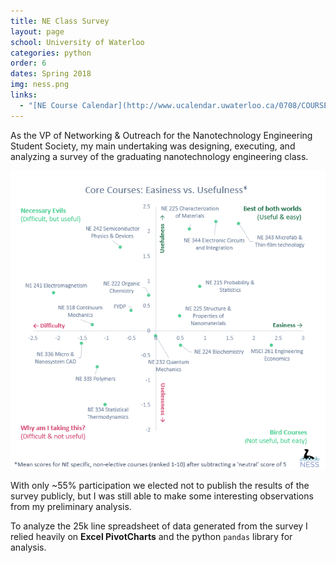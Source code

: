 ```yaml
---
title: NE Class Survey
layout: page
school: University of Waterloo
categories: python
order: 6
dates: Spring 2018
img: ness.png
links:
  - "[NE Course Calendar](http://www.ucalendar.uwaterloo.ca/0708/COURSE/course-NE.html)"
---
```


As the VP of Networking & Outreach for the Nanotechnology Engineering Student Society, my main undertaking was designing, executing, and analyzing a survey of the graduating nanotechnology engineering class. 

![Core Courses](/images/survey.png)

With only ~55% participation we elected not to publish the results of the survey publicly, but I was still able to make some interesting observations from my preliminary analysis.

To analyze the 25k line spreadsheet of data generated from the survey I relied heavily on <b>Excel PivotCharts</b> and the python `pandas` library for analysis.